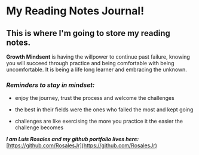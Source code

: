 # My Reading Notes Journal!



##  **This is where I'm going to store my reading notes.** 




**Growth Mindsent** is having the willpower to continue past failure, knowing you will succeed through practice and being comfortable with being uncomfortable. It is being a life long learner and embracing the unknown.


### _Reminders to stay in mindset:_
- enjoy the journey, trust the process and welcome the challenges 

- the best in their fields were the ones who failed the most and kept going

- challenges are like exercising the more you practice it the easier the challenge becomes



***I am Luis Rosales and my github portfolio lives here:*** [https://github.com/RosalesJr](https://github.com/RosalesJr)
